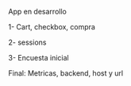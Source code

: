 App en desarrollo

1- Cart, checkbox, compra

2- sessions

3- Encuesta inicial

Final: Metricas, backend, host y url